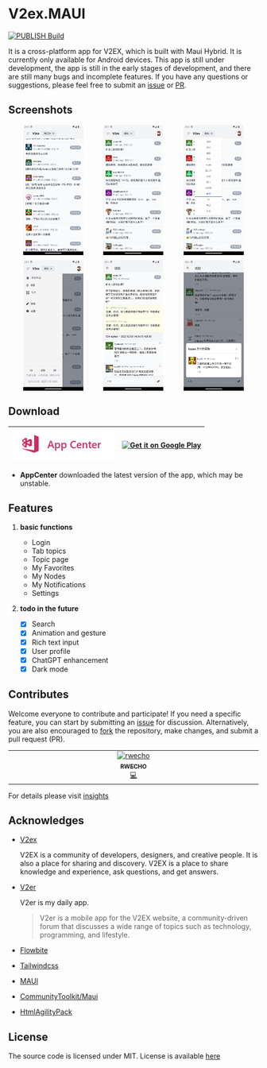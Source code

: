 # V2ex.MAUI

[![PUBLISH Build](https://github.com/rwecho/V2ex.Maui/actions/workflows/publish.yml/badge.svg)](https://github.com/rwecho/V2ex.Maui/actions/workflows/publish.yml)

It is a cross-platform app for V2EX, which is built with Maui Hybrid. It is currently only available for Android devices. This app is still under development, the app is still in the early stages of development, and there are still many bugs and incomplete features. If you have any questions or suggestions, please feel free to submit an [issue](https://www.github.com/rwecho/V2ex.MAUI/issues) or [PR](https://www.github.com/rwecho/V2ex.MAUI/pulls).

## Screenshots

<div style="display: flex; justify-content: space-around;margin:10px">
<img src="./docs/screenshots/Screenshot_1701413756.png"  width="25%"  alt="screenshot1" />
<img src="./docs/screenshots/Screenshot_1701842746.png"  width="25%" alt="screenshot2" />
<img src="./docs/screenshots/Screenshot_1701842752.png"  width="25%" alt="screenshot3" />

</div>
<div style="display: flex; justify-content: space-around;margin:10px">
<img src="./docs/screenshots/Screenshot_1701842758.png"  width="25%" alt="screenshot4" />
<img src="./docs/screenshots/Screenshot_1701842768.png"  width="25%" alt="screenshot5" />
<img src="./docs/screenshots/Screenshot_1701842777.png"  width="25%" alt="screenshot5" />
</div>

## Download

| [![Get it on AppCenter](./docs/download-appcenter.png)](https://install.appcenter.ms/orgs/HappyTreeFriends/apps/V2exMAUI/distribution_groups/external) | [![Get it on Google Play](https://play.google.com/intl/en_us/badges/images/generic/en-play-badge.png)](https://play.google.com/store/apps/details?id=top.rwecho.v2ex.maui) |
| ------------------------------------------------------------------------------------------------------------------------------------------------------ | -------------------------------------------------------------------------------------------------------------------------------------------------------------------------- |

- **AppCenter** downloaded the latest version of the app, which may be unstable.

## Features

1. **basic functions**

   - Login
   - Tab topics
   - Topic page
   - My Favorites
   - My Nodes
   - My Notifications
   - Settings

2. **todo in the future**

   - [x] Search
   - [x] Animation and gesture
   - [x] Rich text input
   - [x] User profile
   - [x] ChatGPT enhancement
   - [x] Dark mode

## Contributes

Welcome everyone to contribute and participate! If you need a specific feature, you can start by submitting an [issue](https://github.com/rwecho/V2ex.MAUI/issues) for discussion. Alternatively, you are also encouraged to [fork](https://github.com/rwecho/V2ex.MAUI/fork) the repository, make changes, and submit a pull request (PR).

<!-- ALL-CONTRIBUTORS-LIST:START - Do not remove or modify this section -->
<!-- prettier-ignore-start -->
<!-- markdownlint-disable -->
<table>
  <tbody>
    <tr>
      <td align="center" valign="top" width="14.28%"><a href="https://github.com/rwecho"><img src="https://avatars.githubusercontent.com/u/8048753?v=4?s=100" width="100px;" alt="rwecho"/><br /><sub><b>RWECHO</b></sub></a><br /><a href="https://github.com/rwecho/V2ex.Maui/commits?author=rwecho" title="Code">💻</a></td>
    </tr>
  </tbody>
</table>

<!-- markdownlint-restore -->
<!-- prettier-ignore-end -->

<!-- ALL-CONTRIBUTORS-LIST:END -->
<!-- prettier-ignore-start -->
<!-- markdownlint-disable -->

<!-- markdownlint-restore -->
<!-- prettier-ignore-end -->

<!-- ALL-CONTRIBUTORS-LIST:END -->

For details please visit [insights](https://github.com/rwecho/V2ex.Maui/graphs/contributors)

## Acknowledges

- [V2ex](https://www.v2ex.com)

  V2EX is a community of developers, designers, and creative people. It is also a place for sharing and discovery. V2EX is a place to share knowledge and experience, ask questions, and get answers.

- [V2er](https://github.com/v2er-app/Android)

  V2er is my daily app.

  > V2er is a mobile app for the V2EX website, a community-driven forum that discusses a wide range of topics such as technology, programming, and lifestyle.

- [Flowbite](https://flowbite.com/docs/)

- [Tailwindcss](https://tailwindcss.com/)

- [MAUI](https://github.com/dotnet/maui)

- [CommunityToolkit/Maui](https://github.com/CommunityToolkit/Maui)

- [HtmlAgilityPack](https://github.com/zzzprojects/html-agility-pack)

## License

The source code is licensed under MIT. License is available [here](./LICENSE.txt)
